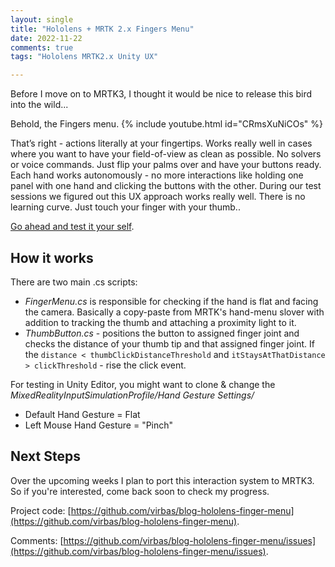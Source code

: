 ```yaml
---
layout: single
title: "Hololens + MRTK 2.x Fingers Menu"
date: 2022-11-22
comments: true
tags: "Hololens MRTK2.x Unity UX"

---
```


Before I move on to MRTK3, I thought it would be nice to release this bird into the wild...

Behold, the Fingers menu.
{% include youtube.html id="CRmsXuNiCOs" %}


That’s right - actions literally at your fingertips. Works really well in cases where you want to have your field-of-view as clean as possible. No solvers or voice commands. Just flip your palms over and have your buttons ready. Each hand works autonomously - no more interactions like holding one panel with one hand and clicking the buttons with the other. During our test sessions we figured out this UX approach works really well. There is no learning curve. Just touch your finger with your thumb..

[Go ahead and test it your self](https://github.com/virbas/blog-hololens-finger-menu).



## How it works
There are two main .cs scripts:
- *FingerMenu.cs* is responsible for checking if the hand is flat and facing the camera. Basically a copy-paste from MRTK's hand-menu slover with addition to tracking the thumb and attaching a proximity light to it.
- *ThumbButton.cs* - positions the button to assigned finger joint and checks the distance of your thumb tip and that assigned finger joint. If the `distance < thumbClickDistanceThreshold` and `itStaysAtThatDistance > clickThreshold`  - rise the click event.

For testing in Unity Editor, you might want to clone & change the *MixedRealityInputSimulationProfile/Hand Gesture Settings/*
- Default Hand Gesture = Flat
- Left Mouse Hand Gesture = "Pinch" 

## Next Steps
Over the upcoming weeks I plan to port this interaction system to MRTK3. So if you're interested, come back soon to check my progress.

Project code: [https://github.com/virbas/blog-hololens-finger-menu](https://github.com/virbas/blog-hololens-finger-menu).

Comments: [https://github.com/virbas/blog-hololens-finger-menu/issues](https://github.com/virbas/blog-hololens-finger-menu/issues).